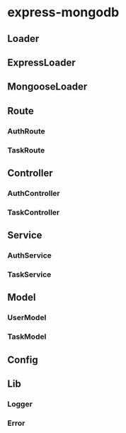 # express-mongodb

## Loader
## ExpressLoader
## MongooseLoader
## Route
### AuthRoute
### TaskRoute

## Controller
### AuthController
### TaskController

## Service
### AuthService
### TaskService

## Model
### UserModel
### TaskModel

## Config

## Lib
### Logger
### Error
